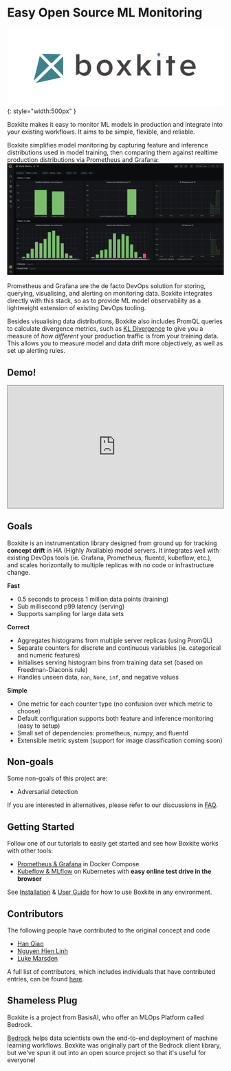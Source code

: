 # Easy Open Source ML Monitoring

![Boxkite logo](images/boxkite-text.png){: style="width:500px" }

Boxkite makes it easy to monitor ML models in production and integrate into your existing workflows. It aims to be simple, flexible, and reliable.

Boxkite simplifies model monitoring by capturing feature and inference distributions used in model training, then comparing them against realtime production distributions via Prometheus and Grafana:
![Grafana dashboard](images/model-metrics.png "Grafana Dashboard")

Prometheus and Grafana are the de facto DevOps solution for storing, querying, visualising, and alerting on monitoring data. Boxkite integrates directly with this stack, so as to provide ML model observability as a lightweight extension of existing DevOps tooling.

Besides visualising data distributions, Boxkite also includes PromQL queries to calculate divergence metrics, such as [KL Divergence](https://en.wikipedia.org/wiki/Kullback%E2%80%93Leibler_divergence) to give you a measure of _how different_ your production traffic is from your training data. This allows you to measure model and data drift more objectively, as well as set up alerting rules.

## Demo!

<style>
.video-wrapper {
  position: relative;
  display: block;
  height: 0;
  padding: 0;
  overflow: hidden;
  padding-bottom: 56.25%;
  border: 1px solid gray;
}
.video-wrapper > iframe {
  position: absolute;
  top: 0;
  bottom: 0;
  left: 0;
  width: 100%;
  height: 100%;
  border: 0;
}
</style>

<div class="video-wrapper">
  <iframe width="1280" height="720" src="https://www.youtube.com/embed/zz-0Yn6_eMQ" title="YouTube video player" frameborder="0" allow="accelerometer; autoplay; clipboard-write; encrypted-media; gyroscope; picture-in-picture" allowfullscreen></iframe>
</div>

## Goals

Boxkite is an instrumentation library designed from ground up for tracking **concept drift** in HA (Highly Available) model servers. It integrates well with existing DevOps tools (ie. Grafana, Prometheus, fluentd, kubeflow, etc.), and scales horizontally to multiple replicas with no code or infrastructure change.

**Fast**

- 0.5 seconds to process 1 million data points (training)
- Sub millisecond p99 latency (serving)
- Supports sampling for large data sets

**Correct**

- Aggregates histograms from multiple server replicas (using PromQL)
- Separate counters for discrete and continuous variables (ie. categorical and numeric features)
- Initialises serving histogram bins from training data set (based on Freedman-Diaconis rule)
- Handles unseen data, `nan`, `None`, `inf`, and negative values

**Simple**

- One metric for each counter type (no confusion over which metric to choose)
- Default configuration supports both feature and inference monitoring (easy to setup)
- Small set of dependencies: prometheus, numpy, and fluentd
- Extensible metric system (support for image classification coming soon)

## Non-goals

Some non-goals of this project are:

- Adversarial detection

If you are interested in alternatives, please refer to our discussions in [FAQ](faqs.md).

## Getting Started

Follow one of our tutorials to easily get started and see how Boxkite works with other tools:

- [Prometheus & Grafana](tutorials/grafana-prometheus.md) in Docker Compose
- [Kubeflow & MLflow](tutorials/kubeflow-mlflow.md) on Kubernetes with **easy online test drive in the browser**

See [Installation](installing.md) & [User Guide](using.md) for how to use Boxkite in any environment.

## Contributors

The following people have contributed to the original concept and code

- [Han Qiao](https://github.com/sweatybridge)
- [Nguyen Hien Linh](https://github.com/nglinh)
- [Luke Marsden](https://github.com/lukemarsden)

A full list of contributors, which includes individuals that have contributed entries, can be found [here](https://github.com/basisai/model-monitoring/graphs/contributors).

## Shameless Plug

Boxkite is a project from BasisAI, who offer an MLOps Platform called Bedrock.

[Bedrock](https://basis-ai.com/product) helps data scientists own the end-to-end deployment of machine learning workflows. Boxkite was originally part of the Bedrock client library, but we've spun it out into an open source project so that it's useful for everyone!
